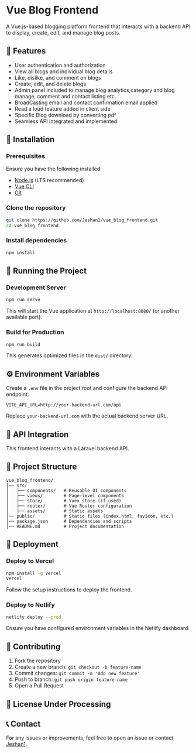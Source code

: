 # Vue Blog Frontend

A Vue.js-based blogging platform frontend that interacts with a backend API to display, create, edit, and manage blog posts.

## 🚀 Features
- User authentication and authorization
- View all blogs and individual blog details
- Like, dislike, and comment on blogs
- Create, edit, and delete blogs
- Admin panel included to manage blog analytics,category and blog manage, comment and contact listing etc.
- BroadCasting email and contact confirmation email applied
- Read a loud feature added in client side
- Specific Blog download by converting pdf
- Seamless API integrated and implemented

## 📌 Installation

### Prerequisites
Ensure you have the following installed:
- [Node.js](https://nodejs.org/) (LTS recommended)
- [Vue CLI](https://cli.vuejs.org/)
- [Git](https://git-scm.com/)

### Clone the repository
```bash
git clone https://github.com/Jeshan1/vue_blog_frontend.git
cd vue_blog_frontend
```

### Install dependencies
```bash
npm install
```

## 🚀 Running the Project

### Development Server
```bash
npm run serve
```
This will start the Vue application at `http://localhost:8080/` (or another available port).

### Build for Production
```bash
npm run build
```
This generates optimized files in the `dist/` directory.

## ⚙️ Environment Variables
Create a `.env` file in the project root and configure the backend API endpoint:
```env
VITE_API_URL=http://your-backend-url.com/api
```
Replace `your-backend-url.com` with the actual backend server URL.

## 📡 API Integration
This frontend interacts with a Laravel backend API.

## 📁 Project Structure
```
vue_blog_frontend/
│── src/
│   ├── components/   # Reusable UI components
│   ├── views/        # Page-level components
│   ├── store/        # Vuex store (if used)
│   ├── router/       # Vue Router configuration
│   ├── assets/       # Static assets
│── public/           # Static files (index.html, favicon, etc.)
│── package.json      # Dependencies and scripts
│── README.md         # Project documentation
```

## 🚀 Deployment
### Deploy to Vercel
```bash
npm install -g vercel
vercel
```
Follow the setup instructions to deploy the frontend.

### Deploy to Netlify
```bash
netlify deploy --prod
```
Ensure you have configured environment variables in the Netlify dashboard.

## 🤝 Contributing
1. Fork the repository
2. Create a new branch: `git checkout -b feature-name`
3. Commit changes: `git commit -m 'Add new feature'`
4. Push to branch: `git push origin feature-name`
5. Open a Pull Request

## 📜 License Under Processing
## 📞 Contact
For any issues or improvements, feel free to open an issue or contact [Jeshan1](https://github.com/Jeshan1).
